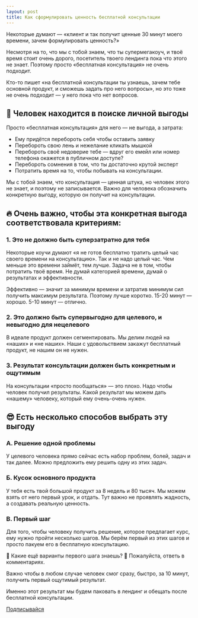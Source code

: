 ```yaml
---
layout: post
title: Как сформулировать ценность бесплатной консультации
---
```


Некоторые думают — «клиент и так получит ценные 30 минут моего времени, зачем формулировать ценность?»

Несмотря на то, что мы с тобой знаем, что ты супермегакоуч, и твоё время стоит очень дорого, посетитель твоего лендинга пока что этого не знает. Поэтому просто «бесплатная консультация» не очень подходит.

Кто-то пишет «на бесплатной консультации ты узнаешь, зачем тебе основной продукт, и сможешь задать про него вопросы», но это тоже не очень подходит — у него пока что нет вопросов.

## 🤑 Человек находится в поиске личной выгоды

Просто «бесплатная консультация» для него — не выгода, а затрата:

- Ему придётся перебороть себя чтобы оставить заявку
- Перебороть свою лень и нежелание кликать мышкой
- Перебороть своё недоверие тебе — вдруг его емейл или номер телефона окажется в публичном доступе?
- Перебороть сомнения в том, что ты достаточно крутой эксперт
- Потратить время на то, чтобы побывать на консультации.

Мы с тобой знаем, что консультация — ценная штука, но человек этого не знает, и поэтому не записывается. Важно для человека обозначить конкретную выгоду, которую он получит на консультации.

## 🔥 Очень важно, чтобы эта конкретная выгода соответствовала критериям:

### 1. Это не должно быть суперзатратно для тебя

Некоторые коучи думают «я не готов бесплатно тратить целый час своего времени на консультацию». Так и не надо целый час. Чем меньше это времени займёт, тем лучше. Задача не в том, чтобы потратить твоё время. Не думай категорией времени, думай о результатах и эффективности.

Эффективно — значит за минимум времени и затратив минимум сил получить максимум результата. Поэтому лучше коротко. 15-20 минут — хорошо. 5-10 минут — отлично.

### 2. Это должно быть супервыгодно для целевого, и невыгодно для нецелевого

В идеале продукт должен сегментировать. Мы делим людей на «наших» и «не наших». Наши с удовольствием закажут бесплатный продукт, не нашим он не нужен.

### 3. Результат консультации должен быть конкретным и ощутимым

На консультации «просто пообщаться» — это плохо. Надо чтобы человек получил результаты. Какой результат мы можем дать «нашему» человеку, который ему очень-очень нужен.

## 😎 Есть несколько способов выбрать эту выгоду

### А. Решение одной проблемы

У целевого человека прямо сейчас есть набор проблем, болей, задач и так далее. Можно предложить ему решить одну из этих задач.

### Б. Кусок основного продукта

У тебя есть твой большой продукт за 8 недель и 80 тысяч. Мы можем взять от него первый урок, и отдать. Тут важно не проявлять жадность, а создавать реальную ценность.

### В. Первый шаг

Для того, чтобы человеку получить решение, которое предлагает курс, ему нужно пройти несколько шагов. Мы берём первый из этих шагов и просто пакуем его в бесплатную консультацию.

🤔 Какие ещё варианты первого шага знаешь?
🙏 Пожалуйста, ответь в комментариях.

Важно чтобы в любом случае человек смог сразу, быстро, за 10 минут, получить первый ощутимый результат.

Именно этот результат мы будем паковать в лендинг и обещать после бесплатной консультации.

[Подписывайся](https://vk.com/icoach_io)
